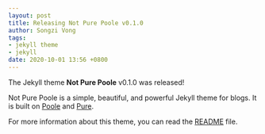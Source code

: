```yaml
---
layout: post
title: Releasing Not Pure Poole v0.1.0
author: Songzi Vong
tags:
- jekyll theme
- jekyll
date: 2020-10-01 13:56 +0800
---
```

The Jekyll theme **Not Pure Poole** v0.1.0 was released!

Not Pure Poole is a simple, beautiful, and powerful Jekyll theme for blogs. It is built on [Poole](https://github.com/poole/poole) and [Pure](https://purecss.io/).

For more information about this theme, you can read the [README](https://github.com/MitchellDSteinnot-pure-poole/blob/master/README.md) file.
